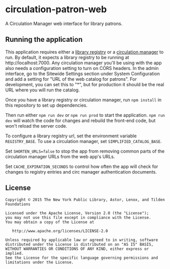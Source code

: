 # circulation-patron-web
A Circulation Manager web interface for library patrons.

## Running the application
This application requires either a [library registry](https://github.com/NYPL-Simplified/library_registry) or a [circulation manager](https://github.com/NYPL-Simplified/circulation) to run. By default, it expects a library registry to be running at http://localhost:7000.
Any circulation manager you'll be using with the app also needs a configuration setting to turn on CORS headers. In the admin interface, go to the Sitewide Settings section under System Configuration and add a setting for "URL of the web catalog for patrons". For development, you can set this to "*", but for production it should be the real URL where you will run the catalog.

Once you have a library registry or circulation manager, run `npm install` in this repository to set up dependencies.

Then run either `npm run dev` or `npm run prod` to start the application. `npm run dev` will watch the code for changes and rebuild the front-end code, but won't reload the server code.

To configure a library registry url, set the environment variable `REGISTRY_BASE`. To use a circulation manager, set `SIMPLIFIED_CATALOG_BASE`.

Set `SHORTEN_URLS=false` to stop the app from removing common parts of the circulation manager URLs from the web app's URLs.

Set `CACHE_EXPIRATION_SECONDS` to control how often the app will check for changes to registry entries and circ manager authentication documents.



## License

```
Copyright © 2015 The New York Public Library, Astor, Lenox, and Tilden Foundations

Licensed under the Apache License, Version 2.0 (the "License");
you may not use this file except in compliance with the License.
You may obtain a copy of the License at

   http://www.apache.org/licenses/LICENSE-2.0

Unless required by applicable law or agreed to in writing, software
distributed under the License is distributed on an "AS IS" BASIS,
WITHOUT WARRANTIES OR CONDITIONS OF ANY KIND, either express or implied.
See the License for the specific language governing permissions and
limitations under the License.
```
